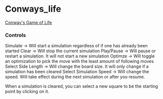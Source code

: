 # Conways_life

[Conway's Game of Life](https://en.wikipedia.org/wiki/Conway%27s_Game_of_Life)


### Controls
Simulate -> Will start a simulation regardless of if one has already been started
Clear -> Will stop the current simulation
Play/Pause -> Will pause or restart a simulation.  It will not start a new simulation
Optimze -> Will toggle an optimization to pick the move with the least amount of following moves
Select Side Length -> Will change the board size.  It will only change if a simulation has been cleared
Select Simulation Speed -> Will change the speed.  Will take effect during the next simulation or after you resume.

When a simulation is cleared, you can select a new square to be the starting point by clicking on it.
